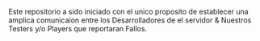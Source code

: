 Este repositorio a sido iniciado con el unico proposito de establecer una amplica comunicaion entre los Desarrolladores de el servidor & Nuestros Testers y/o Players que reportaran Fallos.
